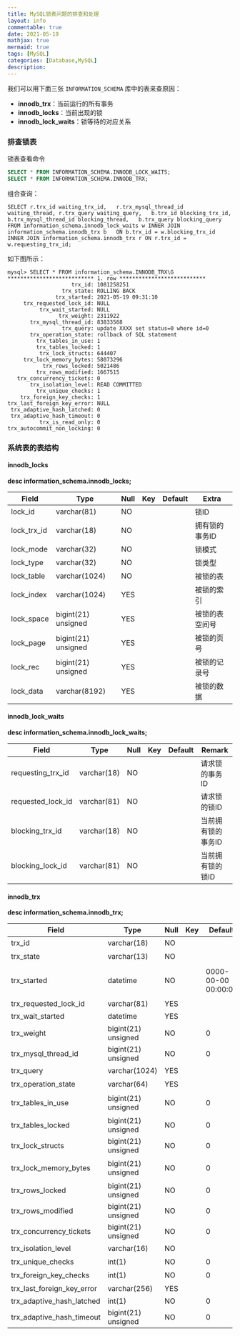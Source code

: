 ```yaml
---
title: MySQL锁表问题的排查和处理
layout: info
commentable: true
date: 2021-05-19
mathjax: true
mermaid: true
tags: [MySQL]
categories: [Database,MySQL]
description: 
---
```


我们可以用下面三张 `INFORMATION_SCHEMA` 库中的表来查原因：

- **innodb_trx**：当前运行的所有事务
- **innodb_locks**：当前出现的锁
- **innodb_lock_waits**：锁等待的对应关系

<!--more-->

### 排查锁表

锁表查看命令

```sql
SELECT * FROM INFORMATION_SCHEMA.INNODB_LOCK_WAITS;
SELECT * FROM INFORMATION_SCHEMA.INNODB_TRX;
```

组合查询：

```mysql
SELECT r.trx_id waiting_trx_id,   r.trx_mysql_thread_id waiting_thread, r.trx_query waiting_query,   b.trx_id blocking_trx_id,   b.trx_mysql_thread_id blocking_thread,   b.trx_query blocking_query FROM information_schema.innodb_lock_waits w INNER JOIN information_schema.innodb_trx b   ON b.trx_id = w.blocking_trx_id INNER JOIN information_schema.innodb_trx r ON r.trx_id = w.requesting_trx_id;
```

如下图所示：

```mysql
mysql> SELECT * FROM information_schema.INNODB_TRX\G
*************************** 1. row ***************************
                    trx_id: 1081258251
                 trx_state: ROLLING BACK
               trx_started: 2021-05-19 09:31:10
     trx_requested_lock_id: NULL
          trx_wait_started: NULL
                trx_weight: 2311922
       trx_mysql_thread_id: 83833568
                 trx_query: update XXXX set status=0 where id=0
       trx_operation_state: rollback of SQL statement
         trx_tables_in_use: 1
         trx_tables_locked: 1
          trx_lock_structs: 644407
     trx_lock_memory_bytes: 58073296
           trx_rows_locked: 5021486
         trx_rows_modified: 1667515
   trx_concurrency_tickets: 0
       trx_isolation_level: READ COMMITTED
         trx_unique_checks: 1
    trx_foreign_key_checks: 1
trx_last_foreign_key_error: NULL
 trx_adaptive_hash_latched: 0
 trx_adaptive_hash_timeout: 0
          trx_is_read_only: 0
trx_autocommit_non_locking: 0
```

### 系统表的表结构

#### innodb_locks

**desc information_schema.innodb_locks;**

| Field       | Type                | Null | Key  | Default | Extra          |
| ----------- | ------------------- | ---- | ---- | ------- | -------------- |
| lock_id     | varchar(81)         | NO   |      |         | 锁ID           |
| lock_trx_id | varchar(18)         | NO   |      |         | 拥有锁的事务ID |
| lock_mode   | varchar(32)         | NO   |      |         | 锁模式         |
| lock_type   | varchar(32)         | NO   |      |         | 锁类型         |
| lock_table  | varchar(1024)       | NO   |      |         | 被锁的表       |
| lock_index  | varchar(1024)       | YES  |      |         | 被锁的索引     |
| lock_space  | bigint(21) unsigned | YES  |      |         | 被锁的表空间号 |
| lock_page   | bigint(21) unsigned | YES  |      |         | 被锁的页号     |
| lock_rec    | bigint(21) unsigned | YES  |      |         | 被锁的记录号   |
| lock_data   | varchar(8192)       | YES  |      |         | 被锁的数据     |

#### **innodb_lock_waits**

**desc information_schema.innodb_lock_waits;**

| Field             | Type        | Null | Key  | Default | Remark             |
| ----------------- | ----------- | ---- | ---- | ------- | ------------------ |
| requesting_trx_id | varchar(18) | NO   |      |         | 请求锁的事务ID     |
| requested_lock_id | varchar(81) | NO   |      |         | 请求锁的锁ID       |
| blocking_trx_id   | varchar(18) | NO   |      |         | 当前拥有锁的事务ID |
| blocking_lock_id  | varchar(81) | NO   |      |         | 当前拥有锁的锁ID   |

#### innodb_trx

**desc information_schema.innodb_trx;**

| Field                      | Type                | Null | Key  | Default             | Extra        | Remark                  |
| -------------------------- | ------------------- | ---- | ---- | ------------------- | ------------ | ----------------------- |
| trx_id                     | varchar(18)         | NO   |      |                     |              | 事务ID                  |
| trx_state                  | varchar(13)         | NO   |      |                     |              | 事务状态                |
| trx_started                | datetime            | NO   |      | 0000-00-00 00:00:00 | 事务开始时间 |                         |
| trx_requested_lock_id      | varchar(81)         | YES  |      |                     |              | innodb_locks.lock_id    |
| trx_wait_started           | datetime            | YES  |      |                     |              | 事务开始等待的时间      |
| trx_weight                 | bigint(21) unsigned | NO   |      | 0                   |              | #                       |
| trx_mysql_thread_id        | bigint(21) unsigned | NO   |      | 0                   |              | 事务线程ID              |
| trx_query                  | varchar(1024)       | YES  |      |                     |              | 具体SQL语句             |
| trx_operation_state        | varchar(64)         | YES  |      |                     |              | 事务当前操作状态        |
| trx_tables_in_use          | bigint(21) unsigned | NO   |      | 0                   |              | 事务中有多少个表被使用  |
| trx_tables_locked          | bigint(21) unsigned | NO   |      | 0                   |              | 事务拥有多少个锁        |
| trx_lock_structs           | bigint(21) unsigned | NO   |      | 0                   |              | #                       |
| trx_lock_memory_bytes      | bigint(21) unsigned | NO   |      | 0                   |              | 事务锁住的内存大小（B） |
| trx_rows_locked            | bigint(21) unsigned | NO   |      | 0                   |              | 事务锁住的行数          |
| trx_rows_modified          | bigint(21) unsigned | NO   |      | 0                   |              | 事务更改的行数          |
| trx_concurrency_tickets    | bigint(21) unsigned | NO   |      | 0                   |              | 事务并发票数            |
| trx_isolation_level        | varchar(16)         | NO   |      |                     |              | 事务隔离级别            |
| trx_unique_checks          | int(1)              | NO   |      | 0                   |              | 是否唯一性检查          |
| trx_foreign_key_checks     | int(1)              | NO   |      | 0                   |              | 是否外键检查            |
| trx_last_foreign_key_error | varchar(256)        | YES  |      |                     |              | 最后的外键错误          |
| trx_adaptive_hash_latched  | int(1)              | NO   |      | 0                   |              | #                       |
| trx_adaptive_hash_timeout  | bigint(21) unsigned | NO   |      | 0                   |              | #                       |